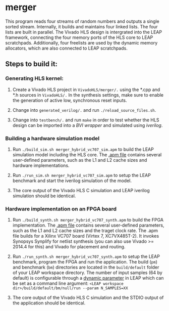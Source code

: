 merger
=============

This program reads four streams of random numbers and outputs a single sorted stream. Internally, it builds and maintains four linked lists. The four lists are built in parallel. The Vivado HLS design is intergrated into the LEAP framework, connecting the four memory ports of the HLS core to LEAP scratchpads. Additionally, four freelists are used by the dynamic memory allocators, which are also connected to LEAP scratchpads.

Steps to build it:
-------------

### Generating HLS kernel:

1) Create a Vivado HLS project in `VivadoHLS/merger/.` using the *.cpp and *.h sources in `VivadoHLS/.` In the synthesis settings, make sure to enable the generation of active low, synchronous reset inputs.

2) Change into `generated_verilog/.` and run `./reload_source_files.sh`.

3) Change into `testbench/.` and run `make` in order to test whether the HLS design can be imported into a *BVI wrapper* and simulated using *iverilog*.

### Building a hardware simulation model

1) Run `./build_sim.sh merger_hybrid_vc707_sim.apm` to build the LEAP simulation model including the HLS core. The [.apm file](https://github.com/AWB-Tools/awb/wiki//Apm-file) contains several user-defined parameters, such as the L1 and L2 cache sizes and hardware implementations.

2) Run `./run_sim.sh merger_hybrid_vc707_sim.apm` to setup the LEAP benchmark and start the iverilog simulation of the model.

3) The core output of the Vivado HLS C simulation and LEAP iverilog simulation should be identical.

### Hardware implementation on an FPGA board

1) Run `./build_synth.sh merger_hybrid_vc707_synth.apm` to build the FPGA implementation. The [.apm file](https://github.com/AWB-Tools/awb/wiki//Apm-file) contains several user-defined parameters, such as the L1 and L2 cache sizes and the traget clock rate. The .apm file builds for a Xilinx VC707 board (Virtex 7, XC7VX485T-2). It invokes Synopsys Synplify for netlist synthesis (you can also use Vivado >= 2014.4 for this) and Vivado for placement and routing.

2) Run `./run_synth.sh merger_hybrid_vc707_synth.apm` to setup the LEAP benchmark, program the FPGA and run the application. The build (`pm`) and benchmark (`bm`) directories are located in the `build/default` folder of your LEAP workspace directory. The number of input samples (64 by default) is configurable through a [dynamic parameter](https://github.com/LEAP-FPGA/leap-documentation/wiki/Dynamic-parameters) in LEAP which can be set as a command line argument: `<LEAP workspace dir>/build/default/bm/null/run --param N_SAMPLES=XX`

3) The core output of the Vivado HLS C simulation and the STDIO output of the application should be identical.

